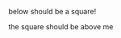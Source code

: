 below should be a square!

<div>
<script>
var canvas = document.createElement('canvas');
var parent = document.getElementsByTagName("section")[0];

canvas.id = "CursorLayer";
canvas.width = parent.offsetWidth;
canvas.height = parent.offsetWidth;
canvas.style.zIndex = 8;
canvas.style.position = "absolute";
canvas.style.border = "1px solid";


parent.appendChild(canvas);

cursorLayer = document.getElementById("CursorLayer");

console.log(cursorLayer);

// below is optional

var ctx = canvas.getContext("2d");
ctx.fillStyle = "rgba(255, 0, 0, 0.2)";
ctx.fillRect(100, 100, 200, 200);
ctx.fillStyle = "rgba(0, 255, 0, 0.2)";
ctx.fillRect(150, 150, 200, 200);
ctx.fillStyle = "rgba(0, 0, 255, 0.2)";
ctx.fillRect(200, 50, 200, 200);
</script></div>

the square should be above me
